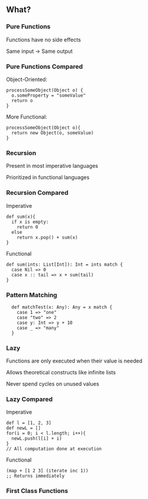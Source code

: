 ## What?


### Pure Functions

Functions have no side effects

Same input -> Same output


### Pure Functions Compared

Object-Oriented:
```
processSomeObject(Object o) {
  o.someProperty = "someValue"
  return o
}
```

More Functional:
```
processSomeObject(Object o){
  return new Object(o, someValue)
}
```


### Recursion

Present in most imperative languages

Prioritized in functional languages


### Recursion Compared

Imperative
```
def sum(x){
  if x is empty:
    return 0
  else
    return x.pop() + sum(x)
}

```

Functional
```
def sum(ints: List[Int]): Int = ints match { 
  case Nil => 0
  case x :: tail => x + sum(tail)
}
```


### Pattern Matching

```
  def matchTest(x: Any): Any = x match {
    case 1 => "one"
    case "two" => 2
    case y: Int => y + 10
    case _ => "many"
  }
```


### Lazy

Functions are only executed when their value is needed

Allows theoretical constructs like infinite lists

Never spend cycles on unused values


### Lazy Compared

Imperative
```
def l = [1, 2, 3]
def newL = []
for(i = 0; i < l.length; i++){
  newL.push(l[i] + i)
}
// All computation done at execution
```

Functional

```
(map + [1 2 3] (iterate inc 1))
;; Returns immediately
```


### First Class Functions